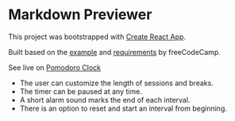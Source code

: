 # Markdown Previewer

This project was bootstrapped with [Create React App](https://github.com/facebook/create-react-app).

Built based on the [example](https://codepen.io/freeCodeCamp/full/XpKrrW) and [requirements](https://www.freecodecamp.org/learn/front-end-libraries/front-end-libraries-projects/build-a-25--5-clock) by freeCodeCamp.

See live on [Pomodoro Clock](https://danijels.github.io/pomodoro-clock)

- The user can customize the length of sessions and breaks.
- The timer can be paused at any time.
- A short alarm sound marks the end of each interval.
- There is an option to reset and start an interval from beginning.

